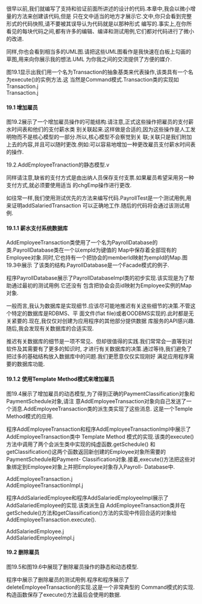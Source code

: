 ###
很早以前,我们就编写了支持和验证前面所讲述的设计的代码.本章中,我会以微小增量的方法来创建该代码,但是
只在文中适当的地方才展示它.文中,你只会看到完整形式的代码快照,请不要被其误导认为代码就是以那种形式
编写的.事实上,在你所看见的每块代码之间,都有许多的编辑、编译和测试用例,它们都对代码进行了微小的改进.

同样,你也会看到相当多的UML图.请把这些UML图看作是我快速在白板上勾画的草图,用来向你展示我的想法.UML
为你我之间的交流提供了方便的媒介.

图19.1显示出我们用一个名为Transaction的抽象基类来代表操作,该类具有一个名为execute()的实例方法.这
当然是Command模式.Transaction类的实现如Transaction.j  
Transaction.j

#### 19.1 增加雇员
图19.2展示了一个增加雇员操作的可能结构.请注意,正式这些操作把雇员的支付薪水时间表和他们的支付薪水类
别关联起来.这样做是合适的,因为这些操作是人工发明物而不是核心模型的一部分.所以,核心模型不会察觉到关
联;关联只是我们附加上去的内容,并且可以随时更改.例如:可以容易地增加一种更改雇员支付薪水时间表的操作.

19.2.AddEmployeeTranaction的静态模型.v

同样请注意,缺省的支付方式是由出纳人员保存支付支票.如果雇员希望采用另一种支付方式,就必须要使用适当
的chgEmp操作进行更改.

如往常一样,我们使用测试优先的方法来编写代码.PayrollTest是一个测试用例,用来证明addSalariedTransaction
可以正确地工作.随后的代码将会通过该测试用例.

#### 19.1.1 薪水支付系统数据库
AddEmployeeTransaction类使用了一个名为PayrollDatabase的类.PayrollDatabase类在一个以empId为键值的
Map中保存着全部现有的Employee对象.同时,它也持有一个把协会的memberId映射为empId的Map.图19.3中展示
了该类的结构.PayrollDatabase是一个Facade模式的例子.

程序PayrollDatabase展示了PayrollDatabaseImpl类的初步实现.该实现是为了帮助通过最初的测试用例.它还没有
包含把协会会员id映射为Employee实例的Map对象.

一般而言,我认为数据库是实现细节.应该尽可能地推迟有关这些细节的决策.不管这个特定的数据库是RDBMS、平
面文件(flat file)或者OODBMS实现的.此时都是无关紧要的.现在,我仅仅对创建为应用程序的其他部分提供数据
库服务的API感兴趣.随后,我会发现有关数据库的合适实现.

推迟有关数据库的细节是一项不常见、但却很值得的实践.我们常常会一直等到对软件及其需要有了更多的知识时,
才进行有关数据库的决策.通过等待,我们避免了把过多的基础结构放入数据库中的问题.我们更愿意仅仅实现刚好
满足应用程序需要的数据库功能.

#### 19.1.2 使用Template Method模式来增加雇员
图19.4展示了增加雇员的动态模型,为了得到正确的PaymentClassification对象和PaymentSchedule对象,请注
意AddEmployeeTransaction对象向自己发送了一个消息.AddEmployeeTransaction类的派生类实现了这些消息.
这是一个Temple Method模式的应用.

程序AddEmployeeTransaction和程序AddEmployeeTransactionImpl中展示了AddEmployeeTransaction类中
Template Method 模式的实现.该类的execute()方法中调用了两个会派生类中实现的纯虚函数.getSchedule()
和getClassification()这两个函数返回新创建的Employee对象所需要的PaymentSchedule和Payment-
Classification对象.接着,execute()方法把这些对象绑定到Employee对象上并把Employee对象存入Payroll-
Database中.

AddEmployeeTransaction.j  
AddEmployeeTransactionImpl.j  

程序AddSalariedEmployee和程序AddSalariedEmployeeImpl展示了AddSalariedEmployee的实现.该类派生自
AddEmployeeTransaction类并在getSchedule()方法和getClassification()方法的实现中传回合适的对象给
AddEmployeeTransaction.execute().

AddSalariedEmployee.j  
AddSalariedEmployeeImpl.j

#### 19.2 删除雇员
图19.5和图19.6中展现了删除雇员操作的静态和动态模型.

程序中展示了删除雇员的测试用例.程序和程序展示了deleteEmployeeTransaction的实现.这是一个非常典型的
Command模式的实现.构造函数保存了execute()方法最后会使用的数据.


